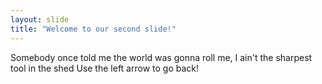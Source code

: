 ```yaml
---
layout: slide
title: "Welcome to our second slide!"
---
```

Somebody once told me the world was gonna roll me, I ain't the sharpest tool in the shed
Use the left arrow to go back!
